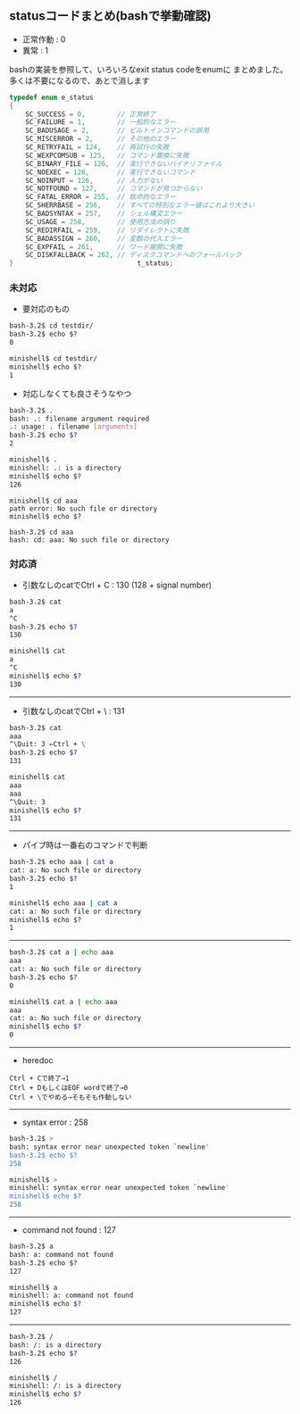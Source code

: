 ## statusコードまとめ(bashで挙動確認)
- 正常作動 : 0
- 異常 : 1

bashの実装を参照して、いろいろなexit status codeをenumに
まとめました。多くは不要になるので、あとで消します
```c
typedef enum e_status
{
	SC_SUCCESS = 0,        // 正常終了
	SC_FAILURE = 1,        // 一般的なエラー
	SC_BADUSAGE = 2,       // ビルトインコマンドの誤用
	SC_MISCERROR = 2,      // その他のエラー
	SC_RETRYFAIL = 124,    // 再試行の失敗
	SC_WEXPCOMSUB = 125,   // コマンド置換に失敗
	SC_BINARY_FILE = 126,  // 実行できないバイナリファイル
	SC_NOEXEC = 126,       // 実行できないコマンド
	SC_NOINPUT = 126,      // 入力がない
	SC_NOTFOUND = 127,     // コマンドが見つからない
	SC_FATAL_ERROR = 255,  // 致命的なエラー
	SC_SHERRBASE = 256,    // すべての特別なエラー値はこれより大きい
	SC_BADSYNTAX = 257,    // シェル構文エラー
	SC_USAGE = 258,        // 使用方法の誤り
	SC_REDIRFAIL = 259,    // リダイレクトに失敗
	SC_BADASSIGN = 260,    // 変数の代入エラー
	SC_EXPFAIL = 261,      // ワード展開に失敗
	SC_DISKFALLBACK = 262, // ディスクコマンドへのフォールバック
}								t_status;
```

### 未対応

- 要対応のもの
```sh
bash-3.2$ cd testdir/
bash-3.2$ echo $?
0
```
```sh
minishell$ cd testdir/
minishell$ echo $?
1
```

- 対応しなくても良さそうなやつ
```sh
bash-3.2$ .
bash: .: filename argument required
.: usage: . filename [arguments]
bash-3.2$ echo $?
2
```
```sh
minishell$ .
minishell: .: is a directory
minishell$ echo $?
126
```
```
minishell$ cd aaa
path error: No such file or directory
minishell$ echo $?

bash-3.2$ cd aaa
bash: cd: aaa: No such file or directory
```

### 対応済

- 引数なしのcatでCtrl + C : 130 (128 + signal number)
```sh
bash-3.2$ cat
a
^C
bash-3.2$ echo $?
130
```
```sh
minishell$ cat
a
^C
minishell$ echo $?
130
```
---
- 引数なしのcatでCtrl + \ : 131
```sh
bash-3.2$ cat
aaa
^\Quit: 3 ←Ctrl + \
bash-3.2$ echo $?
131
```
```sh
minishell$ cat
aaa
aaa
^\Quit: 3
minishell$ echo $?
131
```
---
- パイプ時は一番右のコマンドで判断
```sh
bash-3.2$ echo aaa | cat a
cat: a: No such file or directory
bash-3.2$ echo $?
1
```
```sh
minishell$ echo aaa | cat a
cat: a: No such file or directory
minishell$ echo $?
1
```
---
```sh
bash-3.2$ cat a | echo aaa
aaa
cat: a: No such file or directory
bash-3.2$ echo $?
0
```
```sh
minishell$ cat a | echo aaa
aaa
cat: a: No such file or directory
minishell$ echo $?
0
```
---
- heredoc
```
Ctrl + Cで終了→1
Ctrl + DもしくはEOF wordで終了→0
Ctrl + \でやめる→そもそも作動しない
```
---
- syntax error : 258
```sh
bash-3.2$ >
bash: syntax error near unexpected token `newline'
bash-3.2$ echo $?
258
```
```sh
minishell$ >
minishell: syntax error near unexpected token `newline'
minishell$ echo $?
258
```
---
- command not found : 127
```sh
bash-3.2$ a
bash: a: command not found
bash-3.2$ echo $?
127
```
```sh
minishell$ a
minishell: a: command not found
minishell$ echo $?
127
```
---

```sh
bash-3.2$ /
bash: /: is a directory
bash-3.2$ echo $?
126
```
```sh
minishell$ /
minishell: /: is a directory
minishell$ echo $?
126
```



